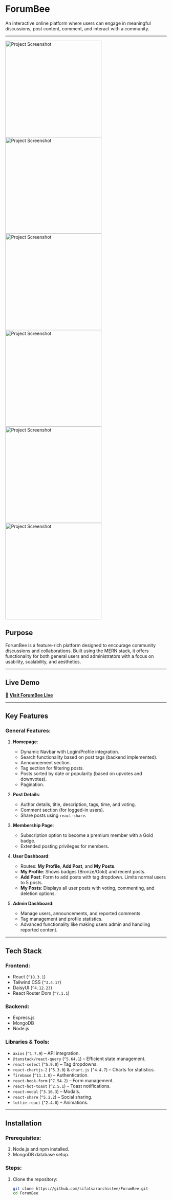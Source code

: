 # ForumBee

An interactive online platform where users can engage in meaningful discussions, post content, comment, and interact with a community.

---

<img src="https://i.ibb.co.com/BVTs9f9/homepage.png" alt="Project Screenshot" width="300" />
<img src="https://i.ibb.co.com/HDtFHty/admin-dashboard.png" alt="Project Screenshot" width="300" />
<img src="https://i.ibb.co.com/gZ2DZMW/manage-users.png" alt="Project Screenshot" width="300" />
<img src="https://i.ibb.co.com/3S3svbj/reported-comments.png" alt="Project Screenshot" width="300" />
<img src="https://i.ibb.co.com/t3jNqVX/userdashboard.png" alt="Project Screenshot" width="300" />
<img src="https://i.ibb.co.com/KLw4vt7/post-details-page.png" alt="Project Screenshot" width="300" />

## Purpose

ForumBee is a feature-rich platform designed to encourage community discussions and collaborations. Built using the MERN stack, it offers functionality for both general users and administrators with a focus on usability, scalability, and aesthetics.

---

## Live Demo

🔗 **[Visit ForumBee Live](https://thread-hive-a530f.web.app)**

---

## Key Features

### General Features:

1. **Homepage**:

   - Dynamic Navbar with Login/Profile integration.
   - Search functionality based on post tags (backend implemented).
   - Announcement section.
   - Tag section for filtering posts.
   - Posts sorted by date or popularity (based on upvotes and downvotes).
   - Pagination.

2. **Post Details**:

   - Author details, title, description, tags, time, and voting.
   - Comment section (for logged-in users).
   - Share posts using `react-share`.

3. **Membership Page**:

   - Subscription option to become a premium member with a Gold badge.
   - Extended posting privileges for members.

4. **User Dashboard**:

   - Routes: **My Profile**, **Add Post**, and **My Posts**.
   - **My Profile**: Shows badges (Bronze/Gold) and recent posts.
   - **Add Post**: Form to add posts with tag dropdown. Limits normal users to 5 posts.
   - **My Posts**: Displays all user posts with voting, commenting, and deletion options.

5. **Admin Dashboard**:
   - Manage users, announcements, and reported comments.
   - Tag management and profile statistics.
   - Advanced functionality like making users admin and handling reported content.

---

## Tech Stack

### Frontend:

- React (`^18.3.1`)
- Tailwind CSS (`^3.4.17`)
- DaisyUI (`^4.12.23`)
- React Router Dom (`^7.1.1`)

### Backend:

- Express.js
- MongoDB
- Node.js

### Libraries & Tools:

- `axios` (`^1.7.9`) – API integration.
- `@tanstack/react-query` (`^5.64.1`) – Efficient state management.
- `react-select` (`^5.9.0`) – Tag dropdowns.
- `react-chartjs-2` (`^5.3.0`) & `chart.js` (`^4.4.7`) – Charts for statistics.
- `firebase` (`^11.1.0`) – Authentication.
- `react-hook-form` (`^7.54.2`) – Form management.
- `react-hot-toast` (`^2.5.1`) – Toast notifications.
- `react-modal` (`^3.16.3`) – Modals.
- `react-share` (`^5.1.2`) – Social sharing.
- `lottie-react` (`^2.4.0`) – Animations.

---

## Installation

### Prerequisites:

1. Node.js and npm installed.
2. MongoDB database setup.

### Steps:

1. Clone the repository:
   ```bash
   git clone https://github.com/sifatsararchistee/ForumBee.git
   cd ForumBee
   ```

